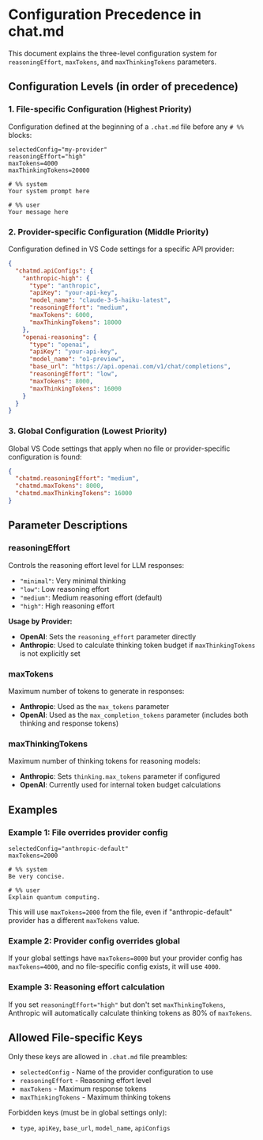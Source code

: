 # Configuration Precedence in chat.md

This document explains the three-level configuration system for `reasoningEffort`, `maxTokens`, and `maxThinkingTokens` parameters.

## Configuration Levels (in order of precedence)

### 1. File-specific Configuration (Highest Priority)
Configuration defined at the beginning of a `.chat.md` file before any `# %%` blocks:

```
selectedConfig="my-provider"
reasoningEffort="high"
maxTokens=4000
maxThinkingTokens=20000

# %% system
Your system prompt here

# %% user  
Your message here
```

### 2. Provider-specific Configuration (Middle Priority)
Configuration defined in VS Code settings for a specific API provider:

```json
{
  "chatmd.apiConfigs": {
    "anthropic-high": {
      "type": "anthropic",
      "apiKey": "your-api-key",
      "model_name": "claude-3-5-haiku-latest",
      "reasoningEffort": "medium",
      "maxTokens": 6000,
      "maxThinkingTokens": 18000
    },
    "openai-reasoning": {
      "type": "openai", 
      "apiKey": "your-api-key",
      "model_name": "o1-preview",
      "base_url": "https://api.openai.com/v1/chat/completions",
      "reasoningEffort": "low",
      "maxTokens": 8000,
      "maxThinkingTokens": 16000
    }
  }
}
```

### 3. Global Configuration (Lowest Priority)
Global VS Code settings that apply when no file or provider-specific configuration is found:

```json
{
  "chatmd.reasoningEffort": "medium",
  "chatmd.maxTokens": 8000,
  "chatmd.maxThinkingTokens": 16000
}
```

## Parameter Descriptions

### reasoningEffort
Controls the reasoning effort level for LLM responses:
- `"minimal"`: Very minimal thinking
- `"low"`: Low reasoning effort  
- `"medium"`: Medium reasoning effort (default)
- `"high"`: High reasoning effort

**Usage by Provider:**
- **OpenAI**: Sets the `reasoning_effort` parameter directly
- **Anthropic**: Used to calculate thinking token budget if `maxThinkingTokens` is not explicitly set

### maxTokens  
Maximum number of tokens to generate in responses:
- **Anthropic**: Used as the `max_tokens` parameter
- **OpenAI**: Used as the `max_completion_tokens` parameter (includes both thinking and response tokens)

### maxThinkingTokens
Maximum number of thinking tokens for reasoning models:
- **Anthropic**: Sets `thinking.max_tokens` parameter if configured
- **OpenAI**: Currently used for internal token budget calculations

## Examples

### Example 1: File overrides provider config
```
selectedConfig="anthropic-default"
maxTokens=2000

# %% system
Be very concise.

# %% user
Explain quantum computing.
```
This will use `maxTokens=2000` from the file, even if "anthropic-default" provider has a different `maxTokens` value.

### Example 2: Provider config overrides global
If your global settings have `maxTokens=8000` but your provider config has `maxTokens=4000`, and no file-specific config exists, it will use `4000`.

### Example 3: Reasoning effort calculation
If you set `reasoningEffort="high"` but don't set `maxThinkingTokens`, Anthropic will automatically calculate thinking tokens as 80% of `maxTokens`.

## Allowed File-specific Keys
Only these keys are allowed in `.chat.md` file preambles:
- `selectedConfig` - Name of the provider configuration to use
- `reasoningEffort` - Reasoning effort level  
- `maxTokens` - Maximum response tokens
- `maxThinkingTokens` - Maximum thinking tokens

Forbidden keys (must be in global settings only):
- `type`, `apiKey`, `base_url`, `model_name`, `apiConfigs`
